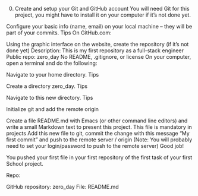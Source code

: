 0. Create and setup your Git and GitHub account
You will need Git for this project, you might have to install it on your computer if it’s not done yet.

Configure your basic info (name, email) on your local machine – they will be part of your commits. Tips On GitHub.com:

Using the graphic interface on the website, create the repository (if it’s not done yet)
Description: This is my first repository as a full-stack engineer
Public repo: zero_day
No README, .gitignore, or license On your computer, open a terminal and do the following:

Navigate to your home directory. Tips

Create a directory zero_day. Tips

Navigate to this new directory. Tips

Initialize git and add the remote origin

Create a file README.md with Emacs (or other command line editors) and write a small Markdown text to present this project. This file is mandatory in projects Add this new file to git, commit the change with this message “My first commit” and push to the remote server / origin (Note: You will probably need to set your login/password to push to the remote server) Good job!

You pushed your first file in your first repository of the first task of your first School project.

Repo:

GitHub repository: zero_day
File: README.md